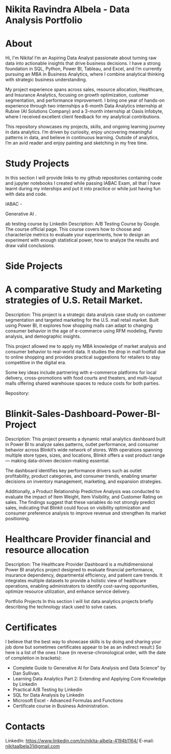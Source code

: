 # Nikita Ravindra Albela - Data Analysis Portfolio

# About
Hi, I'm Nikita! I’m an Aspiring Data Analyst passionate about turning raw data into actionable insights that drive business decisions. I have a strong foundation in SQL, Python, Power BI, Tableau, and Excel, and I’m currently pursuing an MBA in Business Analytics, where I combine analytical thinking with strategic business understanding.

My project experience spans across sales, resource allocation, Healthcare, and Insurance Analytics, focusing on growth optimization, customer segmentation, and performance improvement. I bring one year of hands-on experience through two internships a 6-month Data Analytics internship at Rubixe (AI Solutions Company) and a 3-month internship at Oasis Infobyte, where I received excellent client feedback for my analytical contributions.

This repository showcases my projects, skills, and ongoing learning journey in data analytics. I’m driven by curiosity, enjoy uncovering meaningful patterns in data, and believe in continuous learning. Outside of analytics, I’m an avid reader and enjoy painting and sketching in my free time.

# Study Projects
In this section I will provide links to my github repositories containing code and jupyter notebooks I created while passing IABAC Exam, all that I have learnt during my interships and put it into practice or while just having fun with data and code.

IABAC -

Generative AI
.



ab testing course by Linkedin
Description: A/B Testing Course by Google. The course official page.
This course covers how to choose and characterize metrics to evaluate your experiments, how to design an experiment with enough statistical power, how to analyze the results and draw valid conclusions.







# Side Projects

# A comparative Study and Marketing strategies of U.S. Retail Market.
Description: 
This project is a strategic data analysis case study on customer segmentation and targeted marketing for the U.S. mall retail market. Built using Power BI, it explores how shopping malls can adapt to changing consumer behavior in the age of e-commerce using RFM modeling, Pareto analysis, and demographic insights.

This project allowed me to apply my MBA knowledge of market analysis and consumer behavior to real-world data. It studies the drop in mall footfall due to online shopping and provides practical suggestions for retailers to stay competitive in the digital era.

Some key ideas include partnering with e-commerce platforms for local delivery, cross-promotions with food courts and theaters, and multi-layout malls offering shared warehouse spaces to reduce costs for both parties.

Repository: 

# Blinkit-Sales-Dashboard-Power-BI-Project
Description: This project presents a dynamic retail analytics dashboard built in Power BI to analyze sales patterns, outlet performance, and consumer behavior across Blinkit’s wide network of stores. With operations spanning multiple store types, sizes, and locations, Blinkit offers a vast product range — making data-driven decision-making essential.

The dashboard identifies key performance drivers such as outlet profitability, product categories, and consumer trends, enabling smarter decisions on inventory management, marketing, and expansion strategies.

Additionally, a Product Relationship Predictive Analysis was conducted to evaluate the impact of Item Weight, Item Visibility, and Customer Rating on sales. The findings suggest that these variables do not strongly predict sales, indicating that Blinkit could focus on visibility optimization and consumer preference analysis to improve revenue and strengthen its market positioning.

# Healthcare Provider financial and resource allocation
Description: The Healthcare Provider Dashboard is a multidimensional Power BI analytics project designed to evaluate financial performance, insurance dependency, departmental efficiency, and patient care trends. It integrates multiple datasets to provide a holistic view of healthcare operations, enabling administrators to identify cost-saving opportunities, optimize resource utilization, and enhance service delivery.

Portfolio Projects
In this section I will list data analytics projects briefly describing the technology stack used to solve cases.



# Certificates
I believe that the best way to showcase skills is by doing and sharing your job done but sometimes certificates appear to be as an indirect result:) So here is a list of the ones I have (in reverse-chronological order, with the date of completion in brackets):

- Complete Guide to Generative AI for Data Analysis and Data Science” by Dan Sullivan.
- Learning Data Analytics Part 2: Extending and Applying Core Knowledge by Linkedin
- Practical A/B Testing by Linkedin
- SQL for Data Analysis by Linkedin
- Microsoft Excel - Advanced Formulas and Functions
- Certificate course in Business Administration.

# Contacts
LinkedIn: https://www.linkedin.com/in/nikita-albela-4194b1164/
E-mail: nikitaalbela31@gmail.com
